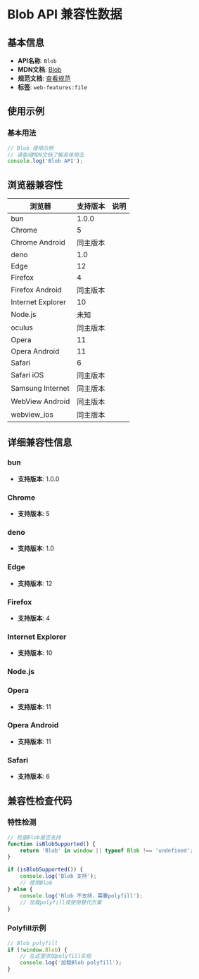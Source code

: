 # Blob API 兼容性数据

## 基本信息

- **API名称**: `Blob`
- **MDN文档**: [Blob](https://developer.mozilla.org/docs/Web/API/Blob)
- **规范文档**: [查看规范](https://w3c.github.io/FileAPI/#blob-section)
- **标签**: `web-features:file`

## 使用示例

### 基本用法

```javascript
// Blob 使用示例
// 请查阅MDN文档了解具体用法
console.log('Blob API');
```

## 浏览器兼容性

| 浏览器 | 支持版本 | 说明 |
|--------|----------|------|
| bun | 1.0.0 |  |
| Chrome | 5 |  |
| Chrome Android | 同主版本 |  |
| deno | 1.0 |  |
| Edge | 12 |  |
| Firefox | 4 |  |
| Firefox Android | 同主版本 |  |
| Internet Explorer | 10 |  |
| Node.js | 未知 |  |
| oculus | 同主版本 |  |
| Opera | 11 |  |
| Opera Android | 11 |  |
| Safari | 6 |  |
| Safari iOS | 同主版本 |  |
| Samsung Internet | 同主版本 |  |
| WebView Android | 同主版本 |  |
| webview_ios | 同主版本 |  |

## 详细兼容性信息

### bun

- **支持版本**: 1.0.0

### Chrome

- **支持版本**: 5

### deno

- **支持版本**: 1.0

### Edge

- **支持版本**: 12

### Firefox

- **支持版本**: 4

### Internet Explorer

- **支持版本**: 10

### Node.js


### Opera

- **支持版本**: 11

### Opera Android

- **支持版本**: 11

### Safari

- **支持版本**: 6

## 兼容性检查代码

### 特性检测

```javascript
// 检查Blob是否支持
function isBlobSupported() {
    return 'Blob' in window || typeof Blob !== 'undefined';
}

if (isBlobSupported()) {
    console.log('Blob 支持');
    // 使用Blob
} else {
    console.log('Blob 不支持，需要polyfill');
    // 加载polyfill或使用替代方案
}
```

### Polyfill示例

```javascript
// Blob polyfill
if (!window.Blob) {
    // 在这里添加polyfill实现
    console.log('加载Blob polyfill');
}
```


